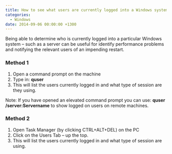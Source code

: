 ```yaml
---
title: How to see what users are currently logged into a Windows system
categories:
  - Windows
date: 2014-09-06 00:00:00 +1300
---
```


Being able to determine who is currently logged into a particular Windows system – such as a server can be useful for identify performance problems and notifying the relevant users of an impending restart.

### <span id="Method_1">Method 1</span>

  1. Open a command prompt on the machine
  2. Type in: **quser**
  3. This will list the users currently logged in and what type of session are they using.

Note: If you have opened an elevated command prompt you can use: **quser /server:Servername** to show logged on users on remote machines.

### <span id="Method_2">Method 2</span>

  1. Open Task Manager (by clicking CTRL+ALT+DEL) on the PC
  2. Click on the Users Tab – up the top.
  3. This will list the users currently logged in and what type of session are using.
